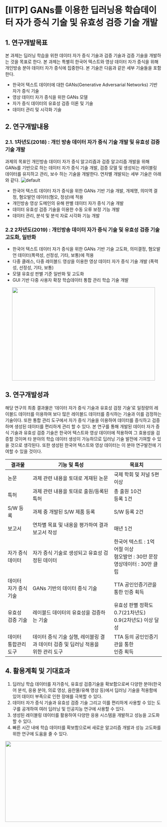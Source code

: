# [IITP] GANs를 이용한 딥러닝용 학습데이터 자가 증식 기술 및 유효성 검증 기술 개발

## 1. 연구개발목표
 본 과제는 딥러닝 학습을 위한 데이터 자가 증식 기술과 검증 기술과 검증 기술을 개발하는 것을 목표로 한다. 본 과제는 특별히 한국어 텍스트와 영상 데이터 자가 증식을 위해 개인방송 분야 데이터 자가 증식에 집중한다. 본 기술은 다음과 같은 세부 기술들을 포함한다.

- 한국어 텍스트 데이터에 대한 GANs(Generative Adversarial Networks) 기반 자가 증식 기술
- 영상 데이터 자가 증식을 위한 GANs 모델
- 자가 증식 데이터의 유효성 검증 이론 및 기술
- 데이터 관리 및 시각화 기술


## 2. 연구개발내용
### 2.1. 1차년도(2018) : 개인 방송 데이터 자가 증식 기술 개발 및 유효성 검증 기술 개발
 과제의 목표인 개인방송 데이터 자가 증식 알고리즘과 검증 알고리즘 개발을 위해 GANs를 기반으로 하는 데이터 자가 증식 기술 개발, 검증 모델 및 생성되는 레이블링 데이터를 유지하고 관리, 보수 하는 기술을 개발한다. 연차별 개발되는 세부 기술은 아래와 같다.
![default](https://user-images.githubusercontent.com/37280145/49067910-a1362180-f268-11e8-9bc7-6e124750fec1.png)


- 한국어 텍스트 데이터 자가 증식을 위한 GANs 기반 기술 개발, 개체명, 의미역 결정, 혐오발언 데이터(혐오, 정상)에 적용
- 개인방송 영상 도메인의 유해 판별 데이터 자가 증식 기술 개발
- 데이터 유효성 검증 기술을 이용한 수동 오류 보정 기능 개발
- 데이터 관리, 분석 및 분석 자료 시각화 기능 개발

### 2.2 2차년도(2019) : 개인방송 데이터 자가 증식 기술 및 유효성 검증 기술 고도화, 일반화
- 한국어 텍스트 데이터 자가 증식을 위한 GANs 기반 기술 고도화, 의미결정, 혐오발언 데이터(폭력성, 선정성, 기타, 보통)에 적용
- 다중 클래스, 다중 레이블드 영상을 이용한 영상 데이터 자가 증식 기술 개발 (폭력성, 선정성, 기타, 보통)
- 모델 유효성 판별 기준 일반화 및 고도화
- GUI 기반 다중 사용자 확장 학습데이터 통합 관리 학습 기술 개발

<p align="center">
 <img width="460" height="300" src="https://user-images.githubusercontent.com/37280145/47545719-b3026d00-d928-11e8-9e6e-a1bd8aaf78e5.png">
</p>

## 3. 연구개발성과
 해당 연구의 최종 결과물은 ‘데이터 자가 증식 기술과 유효성 검정 기술’로 일정량의 레이블드 데이터를 이용하여 보다 많은 레이블드 데이터를 증식하는 기술과 이를 검정하는 기술이다. 또한 통합 관리 도구에서 자가 증식 기술을 이용하여 데이터를 증식하고 검증하며 생성된 데이터를 편리하게 관리 할 수 있다.
본 연구를 통해 개발된 데이터 자가 증식 기술과 유효성 검증 기술은  한국어 텍스트와 영상 데이터에 적용하여 그 효용성을 검증할 것이며 타 분야의 학습 데이터 생성이 가능하므로 딥러닝 기술 발전에 기여할 수 있을 것으로 생각된다. 또한 생성된 한국어 텍스트와 영상 데이터는 이 분야 연구발전에 기여할 수 있을 것이다.

|**결과물**|**기능 및 특성**|**목표치**|
|-|-|-|
|논문|과제 관련 내용을 토대로 게재된 논문|국제 학회 및 저널 5편 이상|
|특허|과제 관련 내용을 토대로 출원/등록된 특허|총 출원 10건 <br> 등록 1건|
|S/W 등록|과제 중 개발된 S/W 제품 등록|S/W 등록 2건|
|보고서|연차별 목표 및 내용을 평가하여 결과 보고서 작성|매년 1건|
|자가 증식 <br>데이터|자가 증식 기술로 생성되고 유효성 검정된 데이터|한국어 텍스트 : 1억 어절 이상 <br> 혐오발언 : 30만 문장  <br>영상데이터 : 30만 클립|
|데이터 <br>자가 증식 기술|GANs 기반의 데이터 증식 기술|TTA 공인인증기관을 통한 인증 획득|
|유효성 <br>검증 기술|레이블드 데이터의 유효성을 검증하는 기술|유효성 판별 정확도 0.7(21차년도) <br> 0.9(2차년도) 이상 달성|
|데이터<br> 통합관리 도구|데이터 증식 기술 실행, 레이블링 결과 데이터 검증 및 딥러닝 적용을 <br>위한 관리 도구|TTA 등의 공인인증기관을 통한 <br>인증 획득|

## 4. 활용계획 및 기대효과
1. 딥러닝 학습 데이터를 자가증식, 유효성 검증기술을 확보함으로써 다양한 분야(한국어 분석, 응용 분야, 의료 영상, 음란물/유해 영상 등)에서 딥러닝 기술을 적용함에 있어 데이터 부족으로 인한 장애를 극복할 수 있다.
2. 데이터 자가 증식 기술과 유효성 검증 기술 그리고 이를 편리하게 사용할 수 있는 도구를 공개하여 여러 딥러닝 및 인공지능 연구에 사용할 수 있다.
3. 생성된 레이블링 데이터를 활용하여 다양한 응용 시스템을 개발하고 성능을 고도화할 수 있다.
4. 빠른 시간 내에 학습 데이터를 확보함으로써 새로운 알고리즘 개발과 성능 고도화를 위한 연구에 도움을 줄 수 있다.

<p align="center">
 <img width="550" height="260" src="https://user-images.githubusercontent.com/37280145/47546570-d4fdee80-d92c-11e8-8b2a-0509ba7e45ac.png">
</p>

